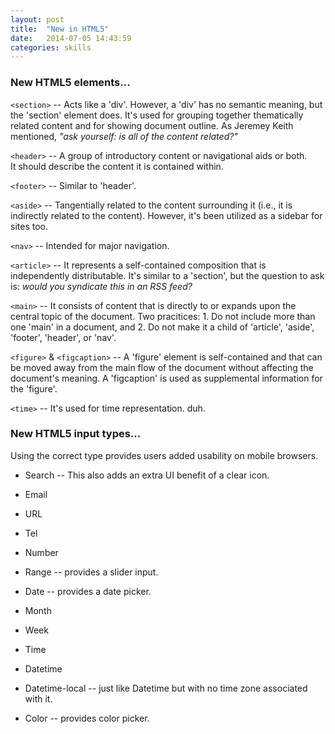 ```yaml
---
layout: post
title:  "New in HTML5"
date:   2014-07-05 14:43:59
categories: skills
---
```


### New HTML5 elements...


`<section>` -- Acts like a 'div'.  However, a 'div' has no semantic meaning, 
but the 'section' element does.  It's used for grouping together thematically 
related content and for showing document outline.  As Jeremey Keith 
mentioned, *"ask yourself: is all of the content related?"*


`<header>` -- A group of introductory content or navigational aids or both.  
It should describe the content it is contained within.

`<footer>` -- Similar to 'header'.

`<aside>` -- Tangentially related to the content surrounding it (i.e., it is 
indirectly related to the content).  However, it's been utilized as a 
sidebar for sites too.

`<nav>` -- Intended for major navigation.

`<article>` -- It represents a self-contained composition that is independently
distributable.  It's similar to a 'section', but the question to ask is: *would 
you syndicate this in an RSS feed?*

`<main>` -- It consists of content that is directly to or expands upon the 
central topic of the document.  Two pracitices: 1. Do not include more than one 
'main' in a document, and 2. Do not make it a child of 'article', 'aside', 
'footer', 'header', or 'nav'.

`<figure>` &amp; `<figcaption>` -- A 'figure' element is self-contained and that
can be moved away from the main flow of the document without affecting the 
document's meaning.  A 'figcaption' is used as supplemental information for the 
'figure'.

`<time>` -- It's used for time representation. duh.



### New HTML5 input types...

Using the correct type provides users added usability on mobile browsers.

* Search -- This also adds an extra UI benefit of a clear icon.

* Email

* URL

* Tel

* Number

* Range -- provides a slider input.

* Date -- provides a date picker.

* Month

* Week

* Time

* Datetime

* Datetime-local -- just like Datetime but with no time zone associated with it.

* Color -- provides color picker.


